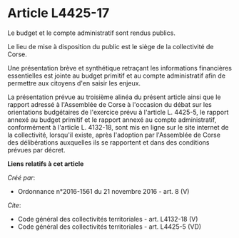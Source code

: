 # Article L4425-17

Le budget et le compte administratif sont rendus publics. 

Le lieu de mise à disposition du public est le siège de la collectivité de Corse. 

Une présentation brève et synthétique retraçant les informations financières essentielles est jointe au budget primitif et au
compte administratif afin de permettre aux citoyens d'en saisir les enjeux. 

La présentation prévue au troisième alinéa du présent article ainsi que le rapport adressé à l'Assemblée de Corse à
l'occasion du débat sur les orientations budgétaires de l'exercice prévu à l'article L. 4425-5, le rapport annexé au budget
primitif et le rapport annexé au compte administratif, conformément à l'article L. 4132-18, sont mis en ligne sur le site
internet de la collectivité, lorsqu'il existe, après l'adoption par l'Assemblée de Corse des délibérations auxquelles ils se
rapportent et dans des conditions prévues par décret.

**Liens relatifs à cet article**

_Créé par_:

  - Ordonnance n°2016-1561 du 21 novembre 2016 - art. 8 (V)

_Cite_:

  - Code général des collectivités territoriales - art. L4132-18 (V)
  - Code général des collectivités territoriales - art. L4425-5 (VD)
